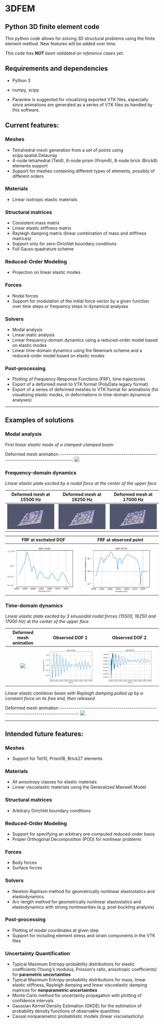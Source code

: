 # 3DFEM
## Python 3D finite element code

This python code allows for solving 3D structural problems using the finite element method.
New features will be added over time.

*This code has **NOT** been validated on reference cases yet.*

## Requirements and dependencies
* Python 3
* numpy, scipy

* Paraview is suggested for visualizing exported VTK files, especially since animations are generated as a series of VTK files as handled by this software.

## Current features:

### Meshes
* Tetrahedral mesh generation from a set of points using scipy.spatial.Delaunay
* 4-node tetrahedral (Tet4), 6-node prism (Prism6), 8-node brick (Brick8) elements support
* Support for meshes containing different types of elements, possibly of different orders

### Materials
* Linear isotropic elastic materials

### Structural matrices
* Consistent mass matrix
* Linear elastic stiffness matrix
* Rayleigh damping matrix (linear combination of mass and stiffness matrices)
* Support only for zero-Dirichlet boundary conditions
* Full Gauss quadrature scheme

### Reduced-Order Modeling
* Projection on linear elastic modes

### Forces
* Nodal forces
* Support for modulation of the initial force vector by a given function over time steps or frequency steps in dynamical analyses

### Solvers
* Modal analysis
* Linear static analysis
* Linear frequency-domain dynamics using a reduced-order model based on elastic modes
* Linear time-domain dynamics using the Newmark scheme and a reduced-order model based on elastic modes

### Post-processing
* Plotting of Frequency-Response Functions (FRF), time trajectories
* Export of a deformed mesh to VTK format (PolyData legacy format)
* Export of a series of deformed meshes to VTK format for animations (for visualizing elastic modes, or deformations in time-domain dynamical analyses)

----

## Examples of solutions

### Modal analysis

*First linear elastic mode of a clamped-clamped beam*

Deformed mesh animation
:-----------------------------------------------------------------------------------:
 ![](https://github.com/rcapillon/3DFEM/blob/main/visuals/animations/beam_mode1.gif)

### Frequency-domain dynamics

*Linear elastic plate excited by a nodal force at the center of the upper face*

Deformed mesh at 15500 Hz                                                                     |  Deformed mesh at 16250 Hz                                                                     |  Deformed mesh at 17000 Hz
:--------------------------------------------------------------------------------------------:|:----------------------------------------------------------------------------------------------:|:--------------------------------------------------------------------------------------------:
 ![](https://github.com/rcapillon/3DFEM/blob/main/visuals/images/plate_frequency_15500Hz.png) | ![](https://github.com/rcapillon/3DFEM/blob/main/visuals/images/plate_frequency_16250Hz.png) | ![](https://github.com/rcapillon/3DFEM/blob/main/visuals/images/plate_frequency_17000Hz.png)

FRF at excitated DOF                                                             |  FRF at observed point                                                                   
:-------------------------------------------------------------------------------:|:----------------------------------------------------------------------------------------------:
 ![](https://github.com/rcapillon/3DFEM/blob/main/visuals/images/plate_frf2.png) | ![](https://github.com/rcapillon/3DFEM/blob/main/visuals/images/plate_frf1.png)

### Time-domain dynamics

*Linear elastic plate excited by 3 sinusoidal nodal forces (15500, 16250 and 17000 Hz) at the center of the upper face*

Deformed mesh animation                                                                 |  Observed DOF 1                                                                                        |  Observed DOF 2
:---------------------------------------------------------------------------------------:|:----------------------------------------------------------------------------------------------------:|:---------------------------------------------------------------------------------------------:
 ![](https://github.com/rcapillon/3DFEM/blob/main/visuals/animations/plate_dynamics.gif) | ![](https://github.com/rcapillon/3DFEM/blob/main/visuals/images/plate_time_displacement2.png) | ![](https://github.com/rcapillon/3DFEM/blob/main/visuals/images/plate_time_displacement1.png)

*Linear elastic cantilever beam with Rayleigh damping pulled up by a constant force on its free end, then released*

Deformed mesh animation
:--------------------------------------------------------------------------------------:
 ![](https://github.com/rcapillon/3DFEM/blob/main/visuals/animations/beam_dynamics.gif)

----

## Intended future features: 

### Meshes
* Support for Tet10, Prism18, Brick27 elements

### Materials
* All anisotropy classes for elastic materials
* Linear viscoelastic materials using the Generalized Maxwell Model

### Structural matrices
* Arbitrary Dirichlet boundary conditions

### Reduced-Order Modeling
* Support for specifying an arbitrary pre-computed reduced-order basis
* Proper Orthogonal Decomposition (POD) for nonlinear problems

### Forces
* Body forces
* Surface forces

### Solvers
* Newton-Raphson method for geometrically nonlinear elastostatics and elastodynamics
* Arc-length method for geometrically nonlinear elastostatics and elastodynamics with strong nonlinearities (e.g. post-buckling analysis)

### Post-processing
* Plotting of modal coordinates at given step
* Support for including element stress and strain components in the VTK files

### Uncertainty Quantification
* Typical Maximum Entropy-probability distributions for elastic coefficients (Young's modulus, Poisson's ratio, anisotropic coefficients) for **parametric uncertainties**
* Typical Maximum Entropy-probability distributions for mass, linear elastic stiffness, Rayleigh damping and linear viscoelastic damping matrices for **nonparametric uncertainties**
* Monte Carlo method for uncertainty propagation with plotting of confidence intervals
* Gaussian Kernel Density Estimation (GKDE) for the estimation of probability density functions of observable quantities
* Causal nonparametric probabilistic models (linear viscoelasticity)
